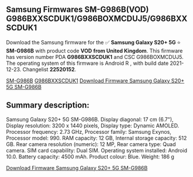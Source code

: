<h2>Samsung Firmwares SM-G986B(VOD) G986BXXSCDUK1/G986BOXMCDUJ5/G986BXXSCDUK1</h2>
Download the Samsung firmware for the ✅ <strong>Samsung Galaxy S20+ 5G </strong> ⭐ <strong>SM-G986B</strong> with product code <strong>VOD</strong> <strong> from United Kingdom</strong>. This firmware has version number PDA <strong>G986BXXSCDUK1</strong> and CSC G986BOXMCDUJ5. The operating system of this firmware is Android R , with build date 2021-12-23. Changelist <strong>22520152</strong>.

[SM-G986B](https://samfirm.shop/samsung/model/SM-G986B)
[G986BXXSCDUK1](https://samfirm.shop/samsung/pda/G986BXXSCDUK1)
[Download Firmware Samsung Galaxy S20+ 5G SM-G986B](https://samfirm.shop/samsung/firmware/484810)
<h2>Summary description:</h2>
<p>Samsung Galaxy S20+ 5G SM-G986B. Display diagonal: 17 cm (6.7"), Display resolution: 3200 x 1440 pixels, Display type: Dynamic AMOLED. Processor frequency: 2.73 GHz, Processor family: Samsung Exynos, Processor model: 990. RAM capacity: 12 GB, Internal storage capacity: 512 GB. Rear camera resolution (numeric): 12 MP, Rear camera type: Quad camera. SIM card capability: Dual SIM. Operating system installed: Android 10.0. Battery capacity: 4500 mAh. Product colour: Blue. Weight: 186 g</p>


[Download Firmware Samsung Galaxy S20+ 5G SM-G986B](https://samfirm.shop/samsung/firmware/484810)
